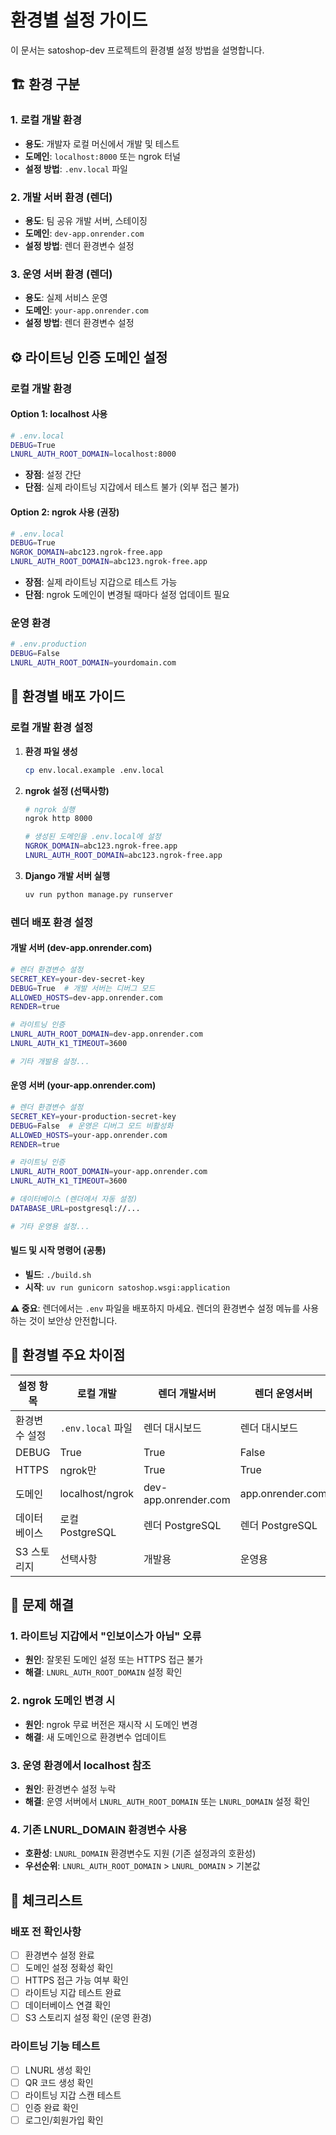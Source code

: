 # 환경별 설정 가이드

이 문서는 satoshop-dev 프로젝트의 환경별 설정 방법을 설명합니다.

## 🏗️ 환경 구분

### 1. 로컬 개발 환경
- **용도**: 개발자 로컬 머신에서 개발 및 테스트
- **도메인**: `localhost:8000` 또는 ngrok 터널
- **설정 방법**: `.env.local` 파일

### 2. 개발 서버 환경 (렌더)
- **용도**: 팀 공유 개발 서버, 스테이징
- **도메인**: `dev-app.onrender.com`
- **설정 방법**: 렌더 환경변수 설정

### 3. 운영 서버 환경 (렌더)
- **용도**: 실제 서비스 운영
- **도메인**: `your-app.onrender.com`
- **설정 방법**: 렌더 환경변수 설정

## ⚙️ 라이트닝 인증 도메인 설정

### 로컬 개발 환경

#### Option 1: localhost 사용
```bash
# .env.local
DEBUG=True
LNURL_AUTH_ROOT_DOMAIN=localhost:8000
```
- **장점**: 설정 간단
- **단점**: 실제 라이트닝 지갑에서 테스트 불가 (외부 접근 불가)

#### Option 2: ngrok 사용 (권장)
```bash
# .env.local
DEBUG=True
NGROK_DOMAIN=abc123.ngrok-free.app
LNURL_AUTH_ROOT_DOMAIN=abc123.ngrok-free.app
```
- **장점**: 실제 라이트닝 지갑으로 테스트 가능
- **단점**: ngrok 도메인이 변경될 때마다 설정 업데이트 필요

### 운영 환경
```bash
# .env.production
DEBUG=False
LNURL_AUTH_ROOT_DOMAIN=yourdomain.com
```

## 🚀 환경별 배포 가이드

### 로컬 개발 환경 설정

1. **환경 파일 생성**
   ```bash
   cp env.local.example .env.local
   ```

2. **ngrok 설정 (선택사항)**
   ```bash
   # ngrok 실행
   ngrok http 8000
   
   # 생성된 도메인을 .env.local에 설정
   NGROK_DOMAIN=abc123.ngrok-free.app
   LNURL_AUTH_ROOT_DOMAIN=abc123.ngrok-free.app
   ```

3. **Django 개발 서버 실행**
   ```bash
   uv run python manage.py runserver
   ```

### 렌더 배포 환경 설정

#### 개발 서버 (dev-app.onrender.com)
```bash
# 렌더 환경변수 설정
SECRET_KEY=your-dev-secret-key
DEBUG=True  # 개발 서버는 디버그 모드
ALLOWED_HOSTS=dev-app.onrender.com
RENDER=true

# 라이트닝 인증
LNURL_AUTH_ROOT_DOMAIN=dev-app.onrender.com
LNURL_AUTH_K1_TIMEOUT=3600

# 기타 개발용 설정...
```

#### 운영 서버 (your-app.onrender.com)
```bash
# 렌더 환경변수 설정
SECRET_KEY=your-production-secret-key
DEBUG=False  # 운영은 디버그 모드 비활성화
ALLOWED_HOSTS=your-app.onrender.com
RENDER=true

# 라이트닝 인증
LNURL_AUTH_ROOT_DOMAIN=your-app.onrender.com
LNURL_AUTH_K1_TIMEOUT=3600

# 데이터베이스 (렌더에서 자동 설정)
DATABASE_URL=postgresql://...

# 기타 운영용 설정...
```

#### 빌드 및 시작 명령어 (공통)
- **빌드**: `./build.sh`
- **시작**: `uv run gunicorn satoshop.wsgi:application`

**⚠️ 중요**: 렌더에서는 `.env` 파일을 배포하지 마세요. 렌더의 환경변수 설정 메뉴를 사용하는 것이 보안상 안전합니다.

## 🔧 환경별 주요 차이점

| 설정 항목 | 로컬 개발 | 렌더 개발서버 | 렌더 운영서버 |
|-----------|-----------|-------------|-------------|
| 환경변수 설정 | `.env.local` 파일 | 렌더 대시보드 | 렌더 대시보드 |
| DEBUG | True | True | False |
| HTTPS | ngrok만 | True | True |
| 도메인 | localhost/ngrok | dev-app.onrender.com | app.onrender.com |
| 데이터베이스 | 로컬 PostgreSQL | 렌더 PostgreSQL | 렌더 PostgreSQL |
| S3 스토리지 | 선택사항 | 개발용 | 운영용 |

## 🐛 문제 해결

### 1. 라이트닝 지갑에서 "인보이스가 아님" 오류
- **원인**: 잘못된 도메인 설정 또는 HTTPS 접근 불가
- **해결**: `LNURL_AUTH_ROOT_DOMAIN` 설정 확인

### 2. ngrok 도메인 변경 시
- **원인**: ngrok 무료 버전은 재시작 시 도메인 변경
- **해결**: 새 도메인으로 환경변수 업데이트

### 3. 운영 환경에서 localhost 참조
- **원인**: 환경변수 설정 누락
- **해결**: 운영 서버에서 `LNURL_AUTH_ROOT_DOMAIN` 또는 `LNURL_DOMAIN` 설정 확인

### 4. 기존 LNURL_DOMAIN 환경변수 사용
- **호환성**: `LNURL_DOMAIN` 환경변수도 지원 (기존 설정과의 호환성)
- **우선순위**: `LNURL_AUTH_ROOT_DOMAIN` > `LNURL_DOMAIN` > 기본값

## 📝 체크리스트

### 배포 전 확인사항
- [ ] 환경변수 설정 완료
- [ ] 도메인 설정 정확성 확인
- [ ] HTTPS 접근 가능 여부 확인
- [ ] 라이트닝 지갑 테스트 완료
- [ ] 데이터베이스 연결 확인
- [ ] S3 스토리지 설정 확인 (운영 환경)

### 라이트닝 기능 테스트
- [ ] LNURL 생성 확인
- [ ] QR 코드 생성 확인
- [ ] 라이트닝 지갑 스캔 테스트
- [ ] 인증 완료 확인
- [ ] 로그인/회원가입 확인 